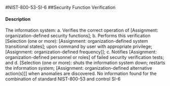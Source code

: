 #NIST-800-53-SI-6
##Security Function Verification
#### Description
The information system:
  a.  Verifies the correct operation of [Assignment: organization-defined security functions];
  b.  Performs this verification [Selection (one or more): [Assignment: organization-defined system transitional states]; upon command by user with appropriate privilege; [Assignment: organization-defined frequency]];
  c.  Notifies [Assignment: organization-defined personnel or roles] of failed security verification tests; and
  d.  [Selection (one or more): shuts the information system down; restarts the information system; [Assignment: organization-defined alternative action(s)]] when anomalies are discovered.
No information found for the combination of standard NIST-800-53 and control SI-6
